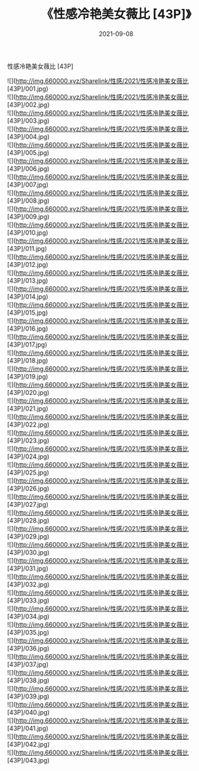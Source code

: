 ﻿---
layout: post
title:  《性感冷艳美女薇比 [43P]》
date:   2021-09-08
img: http://img.660000.xyz/Sharelink/性感/2021/性感冷艳美女薇比 [43P]/000.jpg
categories: [美女, 清纯, 唯美]
---

性感冷艳美女薇比 [43P]

  ![](http://img.660000.xyz/Sharelink/性感/2021/性感冷艳美女薇比 [43P]/001.jpg) <br> ![](http://img.660000.xyz/Sharelink/性感/2021/性感冷艳美女薇比 [43P]/002.jpg) <br> ![](http://img.660000.xyz/Sharelink/性感/2021/性感冷艳美女薇比 [43P]/003.jpg) <br> ![](http://img.660000.xyz/Sharelink/性感/2021/性感冷艳美女薇比 [43P]/004.jpg) <br> ![](http://img.660000.xyz/Sharelink/性感/2021/性感冷艳美女薇比 [43P]/005.jpg) <br> ![](http://img.660000.xyz/Sharelink/性感/2021/性感冷艳美女薇比 [43P]/006.jpg) <br> ![](http://img.660000.xyz/Sharelink/性感/2021/性感冷艳美女薇比 [43P]/007.jpg) <br> ![](http://img.660000.xyz/Sharelink/性感/2021/性感冷艳美女薇比 [43P]/008.jpg) <br> ![](http://img.660000.xyz/Sharelink/性感/2021/性感冷艳美女薇比 [43P]/009.jpg) <br> ![](http://img.660000.xyz/Sharelink/性感/2021/性感冷艳美女薇比 [43P]/010.jpg) <br> ![](http://img.660000.xyz/Sharelink/性感/2021/性感冷艳美女薇比 [43P]/011.jpg) <br> ![](http://img.660000.xyz/Sharelink/性感/2021/性感冷艳美女薇比 [43P]/012.jpg) <br> ![](http://img.660000.xyz/Sharelink/性感/2021/性感冷艳美女薇比 [43P]/013.jpg) <br> ![](http://img.660000.xyz/Sharelink/性感/2021/性感冷艳美女薇比 [43P]/014.jpg) <br> ![](http://img.660000.xyz/Sharelink/性感/2021/性感冷艳美女薇比 [43P]/015.jpg) <br> ![](http://img.660000.xyz/Sharelink/性感/2021/性感冷艳美女薇比 [43P]/016.jpg) <br> ![](http://img.660000.xyz/Sharelink/性感/2021/性感冷艳美女薇比 [43P]/017.jpg) <br> ![](http://img.660000.xyz/Sharelink/性感/2021/性感冷艳美女薇比 [43P]/018.jpg) <br> ![](http://img.660000.xyz/Sharelink/性感/2021/性感冷艳美女薇比 [43P]/019.jpg) <br> ![](http://img.660000.xyz/Sharelink/性感/2021/性感冷艳美女薇比 [43P]/020.jpg) <br> ![](http://img.660000.xyz/Sharelink/性感/2021/性感冷艳美女薇比 [43P]/021.jpg) <br> ![](http://img.660000.xyz/Sharelink/性感/2021/性感冷艳美女薇比 [43P]/022.jpg) <br> ![](http://img.660000.xyz/Sharelink/性感/2021/性感冷艳美女薇比 [43P]/023.jpg) <br> ![](http://img.660000.xyz/Sharelink/性感/2021/性感冷艳美女薇比 [43P]/024.jpg) <br> ![](http://img.660000.xyz/Sharelink/性感/2021/性感冷艳美女薇比 [43P]/025.jpg) <br> ![](http://img.660000.xyz/Sharelink/性感/2021/性感冷艳美女薇比 [43P]/026.jpg) <br> ![](http://img.660000.xyz/Sharelink/性感/2021/性感冷艳美女薇比 [43P]/027.jpg) <br> ![](http://img.660000.xyz/Sharelink/性感/2021/性感冷艳美女薇比 [43P]/028.jpg) <br> ![](http://img.660000.xyz/Sharelink/性感/2021/性感冷艳美女薇比 [43P]/029.jpg) <br> ![](http://img.660000.xyz/Sharelink/性感/2021/性感冷艳美女薇比 [43P]/030.jpg) <br> ![](http://img.660000.xyz/Sharelink/性感/2021/性感冷艳美女薇比 [43P]/031.jpg) <br> ![](http://img.660000.xyz/Sharelink/性感/2021/性感冷艳美女薇比 [43P]/032.jpg) <br> ![](http://img.660000.xyz/Sharelink/性感/2021/性感冷艳美女薇比 [43P]/033.jpg) <br> ![](http://img.660000.xyz/Sharelink/性感/2021/性感冷艳美女薇比 [43P]/034.jpg) <br> ![](http://img.660000.xyz/Sharelink/性感/2021/性感冷艳美女薇比 [43P]/035.jpg) <br> ![](http://img.660000.xyz/Sharelink/性感/2021/性感冷艳美女薇比 [43P]/036.jpg) <br> ![](http://img.660000.xyz/Sharelink/性感/2021/性感冷艳美女薇比 [43P]/037.jpg) <br> ![](http://img.660000.xyz/Sharelink/性感/2021/性感冷艳美女薇比 [43P]/038.jpg) <br> ![](http://img.660000.xyz/Sharelink/性感/2021/性感冷艳美女薇比 [43P]/039.jpg) <br> ![](http://img.660000.xyz/Sharelink/性感/2021/性感冷艳美女薇比 [43P]/040.jpg) <br> ![](http://img.660000.xyz/Sharelink/性感/2021/性感冷艳美女薇比 [43P]/041.jpg) <br> ![](http://img.660000.xyz/Sharelink/性感/2021/性感冷艳美女薇比 [43P]/042.jpg) <br> ![](http://img.660000.xyz/Sharelink/性感/2021/性感冷艳美女薇比 [43P]/043.jpg) <br>